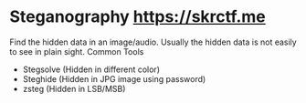 # Steganography https://skrctf.me
Find the hidden data in an image/audio. Usually the hidden data is not easily to see in plain sight.
Common Tools
* Stegsolve (Hidden in different color)
* Steghide (Hidden in JPG image using password)
* zsteg (Hidden in LSB/MSB)
